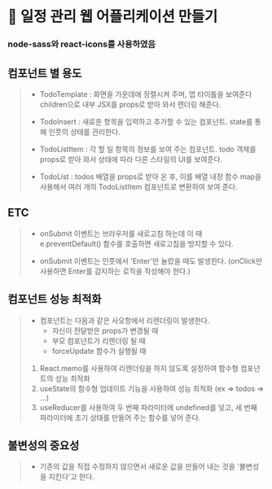 # 📒 일정 관리 웹 어플리케이션 만들기

### node-sass와 react-icons를 사용하였음

## 컴포넌트 별 용도
> + TodoTemplate : 화면을 가운데에 정렬시켜 주며, 앱 타이틀을 보여준다 children으로 내부 JSX를 props로 받아 와서 렌더링 해준다.
> - TodoInsert : 새로운 항목을 입력하고 추가할 수 있는 컴포넌트. state를 통해 인풋의 상태를 관리한다.
> * TodoListItem : 각 할 일 항목의 정보를 보여 주는 컴포넌트. todo 객체를 props로 받아 와서 상태에 따라 다른 스타일의 UI를 보여준다.
> + TodoList : todos 배열을 props로 받아 온 후, 이를 배열 내장 함수 map을 사용해서 여러 개의 TodoListItem 컴포넌트로 변환하여 보여 준다.

## ETC
> + onSubmit 이벤트는 브라우저를 새로고침 하는데 이 때 e.preventDefault() 함수를 호출하면 새로고침을 방지할 수 있다.
> - onSubmit 이벤트는 인풋에서 'Enter'만 눌렀을 때도 발생한다. (onClick만 사용하면 Enter를 감지하는 로직을 작성해야 한다.)

## 컴포넌트 성능 최적화
> + 컴포넌트는 다음과 같은 사오항에서 리렌더링이 발생한다.
>   + 자신이 전달받은 props가 변경될 때
>   + 부모 컴포넌트가 리렌더링 될 때
>   + forceUpdate 함수가 실행될 때
> 1. React.memo를 사용하여 리렌더링을 하지 않도록 설정하여 함수형 컴포넌트의 성능 최적화
> 2. useState의 함수형 업데이트 기능을 사용하여 성능 최적화 (ex => todos => ...)
> 3. useReducer를 사용하여 두 번째 파라미터에 undefined를 넣고, 세 번째 파라미터에 초기 상태를 만들어 주는 함수를 넣어 준다.

## 불변성의 중요성
> + 기존의 값을 직접 수정하지 않으면서 새로운 값을 만들어 내는 것을 '불변성을 지킨다'고 한다.